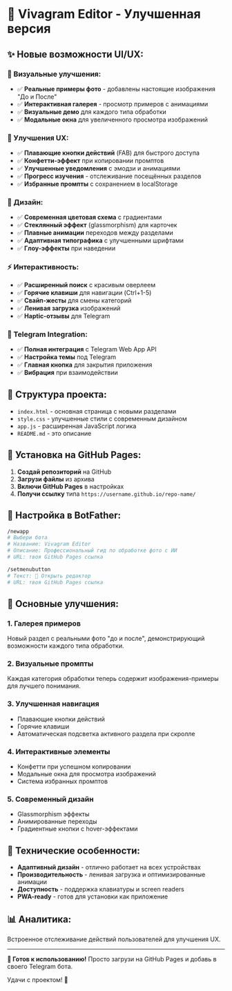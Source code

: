 # 🎨 Vivagram Editor - Улучшенная версия

## ✨ Новые возможности UI/UX:

### 📸 Визуальные улучшения:
- ✅ **Реальные примеры фото** - добавлены настоящие изображения "До и После"
- ✅ **Интерактивная галерея** - просмотр примеров с анимациями
- ✅ **Визуальные демо** для каждого типа обработки
- ✅ **Модальные окна** для увеличенного просмотра изображений

### 🎯 Улучшения UX:
- ✅ **Плавающие кнопки действий** (FAB) для быстрого доступа
- ✅ **Конфетти-эффект** при копировании промптов
- ✅ **Улучшенные уведомления** с эмодзи и анимациями
- ✅ **Прогресс изучения** - отслеживание посещённых разделов
- ✅ **Избранные промпты** с сохранением в localStorage

### 🎨 Дизайн:
- ✅ **Современная цветовая схема** с градиентами
- ✅ **Стеклянный эффект** (glassmorphism) для карточек
- ✅ **Плавные анимации** переходов между разделами
- ✅ **Адаптивная типографика** с улучшенными шрифтами
- ✅ **Глоу-эффекты** при наведении

### ⚡ Интерактивность:
- ✅ **Расширенный поиск** с красивым оверлеем
- ✅ **Горячие клавиши** для навигации (Ctrl+1-5)
- ✅ **Свайп-жесты** для смены категорий
- ✅ **Ленивая загрузка** изображений
- ✅ **Haptic-отзывы** для Telegram

### 📱 Telegram Integration:
- ✅ **Полная интеграция** с Telegram Web App API
- ✅ **Настройка темы** под Telegram
- ✅ **Главная кнопка** для закрытия приложения
- ✅ **Вибрация** при взаимодействии

## 📂 Структура проекта:

- `index.html` - основная страница с новыми разделами
- `style.css` - улучшенные стили с современным дизайном
- `app.js` - расширенная JavaScript логика
- `README.md` - это описание

## 🚀 Установка на GitHub Pages:

1. **Создай репозиторий** на GitHub
2. **Загрузи файлы** из архива
3. **Включи GitHub Pages** в настройках
4. **Получи ссылку** типа `https://username.github.io/repo-name/`

## 🤖 Настройка в BotFather:

```bash
/newapp
# Выбери бота
# Название: Vivagram Editor
# Описание: Профессиональный гид по обработке фото с ИИ  
# URL: твоя GitHub Pages ссылка

/setmenubutton
# Текст: 🎨 Открыть редактор
# URL: твоя GitHub Pages ссылка
```

## 🎯 Основные улучшения:

### 1. Галерея примеров
Новый раздел с реальными фото "до и после", демонстрирующий возможности каждого типа обработки.

### 2. Визуальные промпты  
Каждая категория обработки теперь содержит изображения-примеры для лучшего понимания.

### 3. Улучшенная навигация
- Плавающие кнопки действий
- Горячие клавиши
- Автоматическая подсветка активного раздела при скролле

### 4. Интерактивные элементы
- Конфетти при успешном копировании
- Модальные окна для просмотра изображений
- Система избранных промптов

### 5. Современный дизайн
- Glassmorphism эффекты
- Анимированные переходы
- Градиентные кнопки с hover-эффектами

## 🔧 Технические особенности:

- **Адаптивный дизайн** - отлично работает на всех устройствах
- **Производительность** - ленивая загрузка и оптимизированные анимации  
- **Доступность** - поддержка клавиатуры и screen readers
- **PWA-ready** - готов для установки как приложение

## 📊 Аналитика:
Встроенное отслеживание действий пользователей для улучшения UX.

---

**🎉 Готов к использованию!** Просто загрузи на GitHub Pages и добавь в своего Telegram бота.

Удачи с проектом! 🚀
